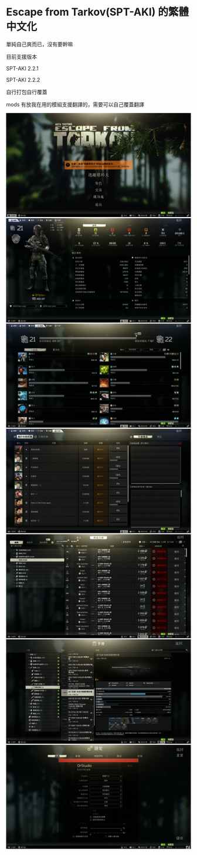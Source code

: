 # Escape from Tarkov(SPT-AKI) 的繁體中文化

單純自己爽而已，沒有要幹嘛

目前支援版本 

SPT-AKI 2.2.1

SPT-AKI 2.2.2


自行打包自行覆蓋

mods 有放我在用的模組支援翻譯的，需要可以自己覆蓋翻譯

![GITHUB](/Photos/1.png "1.png")
![GITHUB](/Photos/2.png "2.png")
![GITHUB](/Photos/3.png "3.png")
![GITHUB](/Photos/4.png "4.png")
![GITHUB](/Photos/5.png "5.png")
![GITHUB](/Photos/6.png "6.png")
![GITHUB](/Photos/7.png "7.png")
